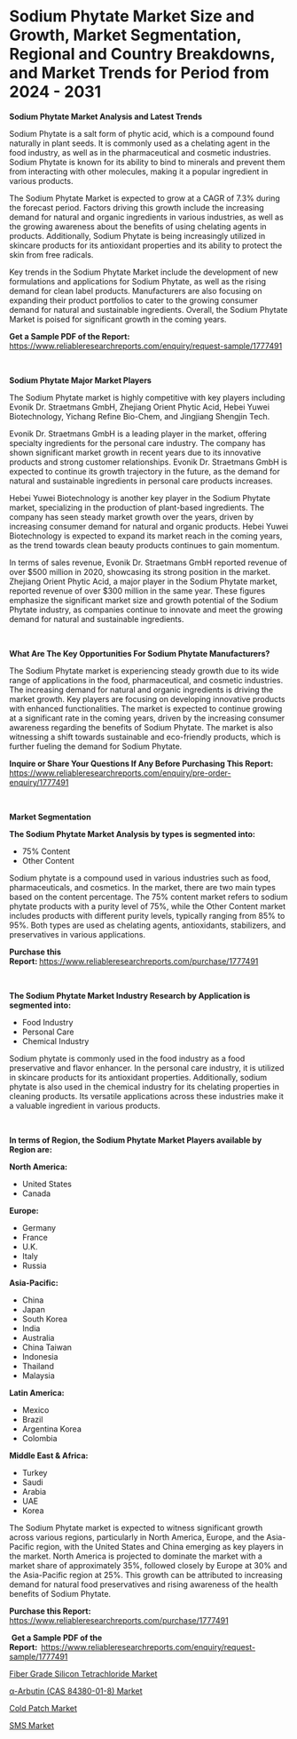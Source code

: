 <p><h1>Sodium Phytate Market Size and Growth, Market Segmentation, Regional and Country Breakdowns, and Market Trends for Period from 2024 -  2031</h1></p><p><strong>Sodium Phytate Market Analysis and Latest Trends</strong></p>
<p><p>Sodium Phytate is a salt form of phytic acid, which is a compound found naturally in plant seeds. It is commonly used as a chelating agent in the food industry, as well as in the pharmaceutical and cosmetic industries. Sodium Phytate is known for its ability to bind to minerals and prevent them from interacting with other molecules, making it a popular ingredient in various products.</p><p>The Sodium Phytate Market is expected to grow at a CAGR of 7.3% during the forecast period. Factors driving this growth include the increasing demand for natural and organic ingredients in various industries, as well as the growing awareness about the benefits of using chelating agents in products. Additionally, Sodium Phytate is being increasingly utilized in skincare products for its antioxidant properties and its ability to protect the skin from free radicals.</p><p>Key trends in the Sodium Phytate Market include the development of new formulations and applications for Sodium Phytate, as well as the rising demand for clean label products. Manufacturers are also focusing on expanding their product portfolios to cater to the growing consumer demand for natural and sustainable ingredients. Overall, the Sodium Phytate Market is poised for significant growth in the coming years.</p></p>
<p><strong>Get a Sample PDF of the Report:&nbsp;</strong> <a href="https://www.reliableresearchreports.com/enquiry/request-sample/1777491">https://www.reliableresearchreports.com/enquiry/request-sample/1777491</a></p>
<p>&nbsp;</p>
<p><strong>Sodium Phytate Major Market Players</strong></p>
<p><p>The Sodium Phytate market is highly competitive with key players including Evonik Dr. Straetmans GmbH, Zhejiang Orient Phytic Acid, Hebei Yuwei Biotechnology, Yichang Refine Bio-Chem, and Jingjiang Shengjin Tech. </p><p>Evonik Dr. Straetmans GmbH is a leading player in the market, offering specialty ingredients for the personal care industry. The company has shown significant market growth in recent years due to its innovative products and strong customer relationships. Evonik Dr. Straetmans GmbH is expected to continue its growth trajectory in the future, as the demand for natural and sustainable ingredients in personal care products increases.</p><p>Hebei Yuwei Biotechnology is another key player in the Sodium Phytate market, specializing in the production of plant-based ingredients. The company has seen steady market growth over the years, driven by increasing consumer demand for natural and organic products. Hebei Yuwei Biotechnology is expected to expand its market reach in the coming years, as the trend towards clean beauty products continues to gain momentum.</p><p>In terms of sales revenue, Evonik Dr. Straetmans GmbH reported revenue of over $500 million in 2020, showcasing its strong position in the market. Zhejiang Orient Phytic Acid, a major player in the Sodium Phytate market, reported revenue of over $300 million in the same year. These figures emphasize the significant market size and growth potential of the Sodium Phytate industry, as companies continue to innovate and meet the growing demand for natural and sustainable ingredients.</p></p>
<p>&nbsp;</p>
<p><strong>What Are The Key Opportunities For Sodium Phytate Manufacturers?</strong></p>
<p><p>The Sodium Phytate market is experiencing steady growth due to its wide range of applications in the food, pharmaceutical, and cosmetic industries. The increasing demand for natural and organic ingredients is driving the market growth. Key players are focusing on developing innovative products with enhanced functionalities. The market is expected to continue growing at a significant rate in the coming years, driven by the increasing consumer awareness regarding the benefits of Sodium Phytate. The market is also witnessing a shift towards sustainable and eco-friendly products, which is further fueling the demand for Sodium Phytate.</p></p>
<p><strong>Inquire or Share Your Questions If Any Before Purchasing This Report:</strong> <a href="https://www.reliableresearchreports.com/enquiry/pre-order-enquiry/1777491">https://www.reliableresearchreports.com/enquiry/pre-order-enquiry/1777491</a></p>
<p>&nbsp;</p>
<p><strong>Market Segmentation</strong></p>
<p><strong>The Sodium Phytate Market Analysis by types is segmented into:</strong></p>
<p><ul><li>75% Content</li><li>Other Content</li></ul></p>
<p><p>Sodium phytate is a compound used in various industries such as food, pharmaceuticals, and cosmetics. In the market, there are two main types based on the content percentage. The 75% content market refers to sodium phytate products with a purity level of 75%, while the Other Content market includes products with different purity levels, typically ranging from 85% to 95%. Both types are used as chelating agents, antioxidants, stabilizers, and preservatives in various applications.</p></p>
<p><strong>Purchase this Report:&nbsp;</strong><a href="https://www.reliableresearchreports.com/purchase/1777491">https://www.reliableresearchreports.com/purchase/1777491</a></p>
<p>&nbsp;</p>
<p><strong>The Sodium Phytate Market Industry Research by Application is segmented into:</strong></p>
<p><ul><li>Food Industry</li><li>Personal Care</li><li>Chemical Industry</li></ul></p>
<p><p>Sodium phytate is commonly used in the food industry as a food preservative and flavor enhancer. In the personal care industry, it is utilized in skincare products for its antioxidant properties. Additionally, sodium phytate is also used in the chemical industry for its chelating properties in cleaning products. Its versatile applications across these industries make it a valuable ingredient in various products.</p></p>
<p>&nbsp;</p>
<p><strong>In terms of Region, the Sodium Phytate Market Players available by Region are:</strong></p>
<p>
    <p> <strong> North America: </strong>
        <ul>
            <li>United States</li>
            <li>Canada</li>
        </ul>
        </p> 
    <p> <strong> Europe: </strong>
        <ul>
            <li>Germany</li>
            <li>France</li>
            <li>U.K.</li>
            <li>Italy</li>
            <li>Russia</li>
        </ul>
        </p> 
    <p> <strong> Asia-Pacific: </strong>
        <ul>
            <li>China</li>
            <li>Japan</li>
            <li>South Korea</li>
            <li>India</li>
            <li>Australia</li>
            <li>China Taiwan</li>
            <li>Indonesia</li>
            <li>Thailand</li>
            <li>Malaysia</li>
        </ul>
        </p> 
    <p> <strong> Latin America: </strong>
        <ul>
            <li>Mexico</li>
            <li>Brazil</li>
            <li>Argentina Korea</li>
            <li>Colombia</li>
        </ul>
        </p> 
    <p> <strong> Middle East & Africa: </strong>
        <ul>
            <li>Turkey</li>
            <li>Saudi</li>
            <li>Arabia</li>
            <li>UAE</li>
            <li>Korea</li>
        </ul>
    </p>
    </p>
<p><p>The Sodium Phytate market is expected to witness significant growth across various regions, particularly in North America, Europe, and the Asia-Pacific region, with the United States and China emerging as key players in the market. North America is projected to dominate the market with a market share of approximately 35%, followed closely by Europe at 30% and the Asia-Pacific region at 25%. This growth can be attributed to increasing demand for natural food preservatives and rising awareness of the health benefits of Sodium Phytate.</p></p>
<p><strong>Purchase this Report: </strong><a href="https://www.reliableresearchreports.com/purchase/1777491">https://www.reliableresearchreports.com/purchase/1777491</a></p>
<p>&nbsp;<strong>Get a Sample PDF of the Report:&nbsp;&nbsp;</strong><a href="https://www.reliableresearchreports.com/enquiry/request-sample/1777491">https://www.reliableresearchreports.com/enquiry/request-sample/1777491</a></p>
<p><strong></strong></p>
<p><p><a href="https://metal-farmhouse-e95.notion.site/Fiber-Grade-Silicon-Tetrachloride-Market-Analysis-and-Market-Size-Global-Industry-Overview-Market--1ff195ecbf774312981aab96209d1ef1">Fiber Grade Silicon Tetrachloride Market</a></p><p><a href="https://view.publitas.com/reportprime-1/a-arbutin-cas-84380-01-8-market-furnish-information-about-market-size-market-share-market-dynamics-and-projections-spanning-from-2023-to-2030/">α-Arbutin (CAS 84380-01-8) Market</a></p><p><a href="https://view.publitas.com/reportprime-1/cold-patch-market-share-market-new-trends-analysis-report-by-type-by-application-by-end-use-by-region-and-segment-forecasts-2023-2030/">Cold Patch Market</a></p><p><a href="https://view.publitas.com/reportprime-1/sms-market-size-furnishes-valuable-information-encompassing-market-share-market-trends-and-projections-spanning-from-2023-to-2030/">SMS Market</a></p></p>